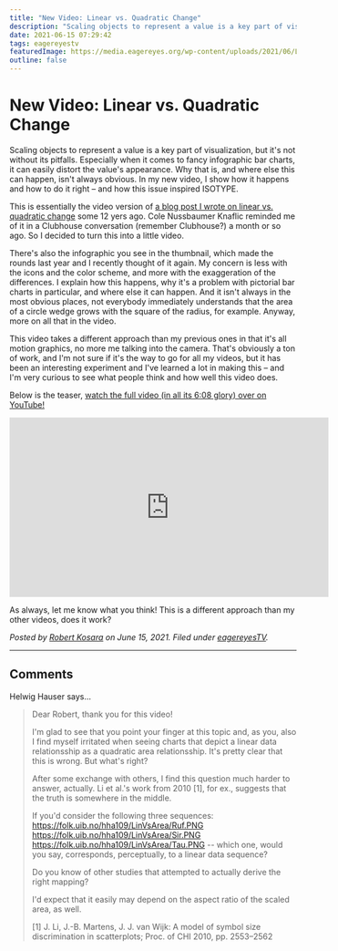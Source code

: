 ```yaml
---
title: "New Video: Linear vs. Quadratic Change"
description: "Scaling objects to represent a value is a key part of visualization, but it's not without its pitfalls. Especially when it comes to fancy infographic bar charts, it can easily distort the value's appearance. Why that is, and where else this can happen, isn't always obvious. In my new video, I show how it happens and how to do it right – and how this issue inspired ISOTYPE."
date: 2021-06-15 07:29:42
tags: eagereyestv
featuredImage: https://media.eagereyes.org/wp-content/uploads/2021/06/LvQ-Thumbnail.jpeg
outline: false
---
```


# New Video: Linear vs. Quadratic Change

Scaling objects to represent a value is a key part of visualization, but it's not without its pitfalls. Especially when it comes to fancy infographic bar charts, it can easily distort the value's appearance. Why that is, and where else this can happen, isn't always obvious. In my new video, I show how it happens and how to do it right – and how this issue inspired ISOTYPE.

This is essentially the video version of <a href="/blog/2008/linear-vs-quadratic-change" data-type="post" data-id="235">a blog post I wrote on linear vs. quadratic change</a> some 12 yers ago. Cole Nussbaumer Knaflic reminded me of it in a Clubhouse conversation (remember Clubhouse?) a month or so ago. So I decided to turn this into a little video.

There's also the infographic you see in the thumbnail, which made the rounds last year and I recently thought of it again. My concern is less with the icons and the color scheme, and more with the exaggeration of the differences. I explain how this happens, why it's a problem with pictorial bar charts in particular, and where else it can happen. And it isn't always in the most obvious places, not everybody immediately understands that the area of a circle wedge grows with the square of the radius, for example. Anyway, more on all that in the video.

This video takes a different approach than my previous ones in that it's all motion graphics, no more me talking into the camera. That's obviously a ton of work, and I'm not sure if it's the way to go for all my videos, but it has been an interesting experiment and I've learned a lot in making this – and I'm very curious to see what people think and how well this video does.

Below is the teaser, <a href="https://youtu.be/BW3YNLsmn8U">watch the full video (in all its 6:08 glory) over on YouTube!</a>

<p align="center"><iframe width="560" height="315" src="https://www.youtube.com/embed/Z9IibfqOEt4?si=LnmSVx-F4SDMkU2a" title="YouTube video player" frameborder="0" allow="accelerometer; autoplay; clipboard-write; encrypted-media; gyroscope; picture-in-picture; web-share" allowfullscreen></iframe></p>

As always, let me know what you think! This is a different approach than my other videos, does it work?


_Posted by <a href="/about">Robert Kosara</a> on June 15, 2021. Filed under [eagereyesTV](/tag/eagereyestv)._


<aside class="comments">

---
## Comments

Helwig Hauser says…
>	Dear Robert, thank you for this video!  
>	
>	I'm glad to see that you point your finger at this topic and, as you, also I find myself irritated when seeing charts that depict a linear data relationsship as a quadratic area relationsship.  It's pretty clear that this is wrong.  But what's right?  
>	
>	After some exchange with others, I find this question much harder to answer, actually.  Li et al.'s work from 2010 [1], for ex., suggests that the truth is somewhere in the middle.  
>	
>	If you'd consider the following three sequences: https://folk.uib.no/hha109/LinVsArea/Ruf.PNG https://folk.uib.no/hha109/LinVsArea/Sir.PNG https://folk.uib.no/hha109/LinVsArea/Tau.PNG -- which one, would you say, corresponds, perceptually, to a linear data sequence?  
>	
>	Do you know of other studies that attempted to actually derive the right mapping?  
>	
>	I'd expect that it easily may depend on the aspect ratio of the scaled area, as well.  
>	
>	[1] J. Li, J.-B. Martens, J. J. van Wijk: A model of symbol size discrimination in scatterplots; Proc. of CHI 2010, pp. 2553–2562

</aside>

